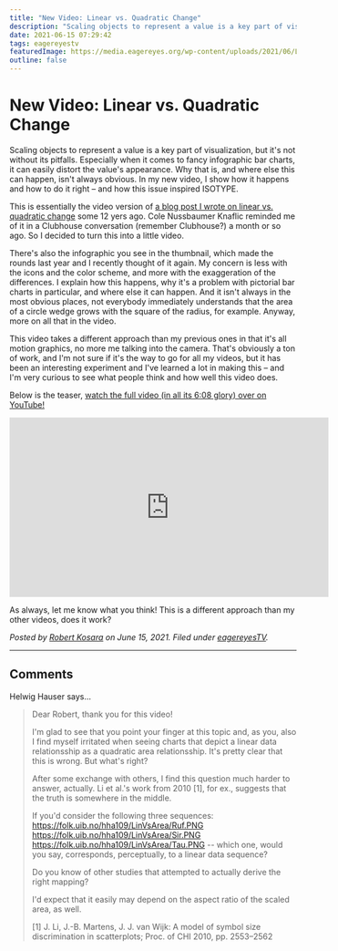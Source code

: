 ```yaml
---
title: "New Video: Linear vs. Quadratic Change"
description: "Scaling objects to represent a value is a key part of visualization, but it's not without its pitfalls. Especially when it comes to fancy infographic bar charts, it can easily distort the value's appearance. Why that is, and where else this can happen, isn't always obvious. In my new video, I show how it happens and how to do it right – and how this issue inspired ISOTYPE."
date: 2021-06-15 07:29:42
tags: eagereyestv
featuredImage: https://media.eagereyes.org/wp-content/uploads/2021/06/LvQ-Thumbnail.jpeg
outline: false
---
```


# New Video: Linear vs. Quadratic Change

Scaling objects to represent a value is a key part of visualization, but it's not without its pitfalls. Especially when it comes to fancy infographic bar charts, it can easily distort the value's appearance. Why that is, and where else this can happen, isn't always obvious. In my new video, I show how it happens and how to do it right – and how this issue inspired ISOTYPE.

This is essentially the video version of <a href="/blog/2008/linear-vs-quadratic-change" data-type="post" data-id="235">a blog post I wrote on linear vs. quadratic change</a> some 12 yers ago. Cole Nussbaumer Knaflic reminded me of it in a Clubhouse conversation (remember Clubhouse?) a month or so ago. So I decided to turn this into a little video.

There's also the infographic you see in the thumbnail, which made the rounds last year and I recently thought of it again. My concern is less with the icons and the color scheme, and more with the exaggeration of the differences. I explain how this happens, why it's a problem with pictorial bar charts in particular, and where else it can happen. And it isn't always in the most obvious places, not everybody immediately understands that the area of a circle wedge grows with the square of the radius, for example. Anyway, more on all that in the video.

This video takes a different approach than my previous ones in that it's all motion graphics, no more me talking into the camera. That's obviously a ton of work, and I'm not sure if it's the way to go for all my videos, but it has been an interesting experiment and I've learned a lot in making this – and I'm very curious to see what people think and how well this video does.

Below is the teaser, <a href="https://youtu.be/BW3YNLsmn8U">watch the full video (in all its 6:08 glory) over on YouTube!</a>

<p align="center"><iframe width="560" height="315" src="https://www.youtube.com/embed/Z9IibfqOEt4?si=LnmSVx-F4SDMkU2a" title="YouTube video player" frameborder="0" allow="accelerometer; autoplay; clipboard-write; encrypted-media; gyroscope; picture-in-picture; web-share" allowfullscreen></iframe></p>

As always, let me know what you think! This is a different approach than my other videos, does it work?


_Posted by <a href="/about">Robert Kosara</a> on June 15, 2021. Filed under [eagereyesTV](/tag/eagereyestv)._


<aside class="comments">

---
## Comments

Helwig Hauser says…
>	Dear Robert, thank you for this video!  
>	
>	I'm glad to see that you point your finger at this topic and, as you, also I find myself irritated when seeing charts that depict a linear data relationsship as a quadratic area relationsship.  It's pretty clear that this is wrong.  But what's right?  
>	
>	After some exchange with others, I find this question much harder to answer, actually.  Li et al.'s work from 2010 [1], for ex., suggests that the truth is somewhere in the middle.  
>	
>	If you'd consider the following three sequences: https://folk.uib.no/hha109/LinVsArea/Ruf.PNG https://folk.uib.no/hha109/LinVsArea/Sir.PNG https://folk.uib.no/hha109/LinVsArea/Tau.PNG -- which one, would you say, corresponds, perceptually, to a linear data sequence?  
>	
>	Do you know of other studies that attempted to actually derive the right mapping?  
>	
>	I'd expect that it easily may depend on the aspect ratio of the scaled area, as well.  
>	
>	[1] J. Li, J.-B. Martens, J. J. van Wijk: A model of symbol size discrimination in scatterplots; Proc. of CHI 2010, pp. 2553–2562

</aside>

